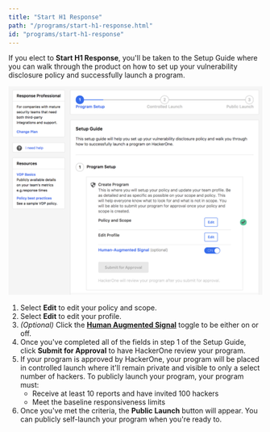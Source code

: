 ```yaml
---
title: "Start H1 Response"
path: "/programs/start-h1-response.html"
id: "programs/start-h1-response"
---
```


If you elect to **Start H1 Response**, you'll be taken to the Setup Guide where you can walk through the product on how to set up your vulnerability disclosure policy and successfully launch a program. 

![getting-started-2](./images/getting-started-2.png)

1. Select **Edit** to edit your policy and scope. 
2. Select **Edit** to edit your profile. 
3. *(Optional)* Click the **[Human Augmented Signal](/programs/human-augmented-signal.html)** toggle to be either on or off. 
4. Once you've completed all of the fields in step 1 of the Setup Guide, click **Submit for Approval** to have HackerOne review your program. 
5. If your program is approved by HackerOne, your program will be placed in controlled launch where it'll remain private and visible to only a select number of hackers. To publicly launch your program, your program must:
   * Receive at least 10 reports and have invited 100 hackers
   * Meet the baseline responsiveness limits
6. Once you've met the criteria, the **Public Launch** button will appear. You can publicly self-launch your program when you're ready to. 
